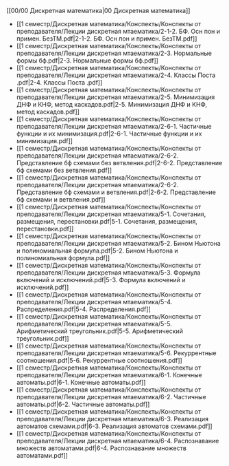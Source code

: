 [[00/00 Дискретная математика|00 Дискретная математика]]

- [[1 семестр/Дискретная математика/Конспекты/Конспекты от преподавателя/Лекции дискретная мтаематика/2-1-2. БФ. Осн пон и примен. БезТМ.pdf|2-1-2. БФ. Осн пон и примен. БезТМ.pdf]]
- [[1 семестр/Дискретная математика/Конспекты/Конспекты от преподавателя/Лекции дискретная мтаематика/2-3. Нормальные формы бф.pdf|2-3. Нормальные формы бф.pdf]]
- [[1 семестр/Дискретная математика/Конспекты/Конспекты от преподавателя/Лекции дискретная мтаематика/2-4. Классы Поста .pdf|2-4. Классы Поста .pdf]]
- [[1 семестр/Дискретная математика/Конспекты/Конспекты от преподавателя/Лекции дискретная мтаематика/2-5. Минимизация ДНФ и КНФ, метод каскадов.pdf|2-5. Минимизация ДНФ и КНФ, метод каскадов.pdf]]
- [[1 семестр/Дискретная математика/Конспекты/Конспекты от преподавателя/Лекции дискретная мтаематика/2-6-1. Частичные функции и их минимизация.pdf|2-6-1. Частичные функции и их минимизация.pdf]]
- [[1 семестр/Дискретная математика/Конспекты/Конспекты от преподавателя/Лекции дискретная мтаематика/2-6-2. Представление бф схемами без ветвления.pdf|2-6-2. Представление бф схемами без ветвления.pdf]]
- [[1 семестр/Дискретная математика/Конспекты/Конспекты от преподавателя/Лекции дискретная мтаематика/2-6-2. Представление бф схемами и ветвления.pdf|2-6-2. Представление бф схемами и ветвления.pdf]]
- [[1 семестр/Дискретная математика/Конспекты/Конспекты от преподавателя/Лекции дискретная мтаематика/5-1. Сочетания, размещения, перестановки.pdf|5-1. Сочетания, размещения, перестановки.pdf]]
- [[1 семестр/Дискретная математика/Конспекты/Конспекты от преподавателя/Лекции дискретная мтаематика/5-2. Бином Ньютона и полиномиальная формула.pdf|5-2. Бином Ньютона и полиномиальная формула.pdf]]
- [[1 семестр/Дискретная математика/Конспекты/Конспекты от преподавателя/Лекции дискретная мтаематика/5-3. Формула включений и исключений.pdf|5-3. Формула включений и исключений.pdf]]
- [[1 семестр/Дискретная математика/Конспекты/Конспекты от преподавателя/Лекции дискретная мтаематика/5-4. Распределения.pdf|5-4. Распределения.pdf]]
- [[1 семестр/Дискретная математика/Конспекты/Конспекты от преподавателя/Лекции дискретная мтаематика/5-5. Арифметический треугольник.pdf|5-5. Арифметический треугольник.pdf]]
- [[1 семестр/Дискретная математика/Конспекты/Конспекты от преподавателя/Лекции дискретная мтаематика/5-6. Рекуррентные соотношения.pdf|5-6. Рекуррентные соотношения.pdf]]
- [[1 семестр/Дискретная математика/Конспекты/Конспекты от преподавателя/Лекции дискретная мтаематика/6-1. Конечные автоматы.pdf|6-1. Конечные автоматы.pdf]]
- [[1 семестр/Дискретная математика/Конспекты/Конспекты от преподавателя/Лекции дискретная мтаематика/6-2. Частичные автоматы.pdf|6-2. Частичные автоматы.pdf]]
- [[1 семестр/Дискретная математика/Конспекты/Конспекты от преподавателя/Лекции дискретная мтаематика/6-3. Реализация автоматов схемами.pdf|6-3. Реализация автоматов схемами.pdf]]
- [[1 семестр/Дискретная математика/Конспекты/Конспекты от преподавателя/Лекции дискретная мтаематика/6-4. Распознавание множеств автоматами.pdf|6-4. Распознавание множеств автоматами.pdf]]
